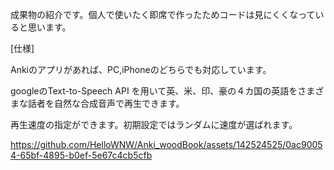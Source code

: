 成果物の紹介です。個人で使いたく即席で作ったためコードは見にくくなっていると思います。

[仕様]

Ankiのアプリがあれば、PC,iPhoneのどちらでも対応しています。

googleのText-to-Speech API を用いて英、米、印、豪の４カ国の英語をさまざまな話者を自然な合成音声で再生できます。

再生速度の指定ができます。初期設定ではランダムに速度が選ばれます。



 

https://github.com/HelloWNW/Anki_woodBook/assets/142524525/0ac90054-65bf-4895-b0ef-5e67c4cb5cfb

